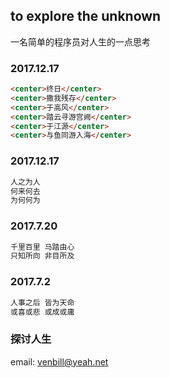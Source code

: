 ## to explore the unknown

一名简单的程序员对人生的一点思考




### 2017.12.17

```markdown
<center>终日</center>
<center>撒我残存</center>
<center>于高风</center>
<center>踏云寻游宫阙</center>
<center>于江源</center>
<center>与鱼同游入海</center>
```



### 2017.12.17

```markdown
人之为人
何来何去
为何何为
```


### 2017.7.20

```markdown
千里百里 马踏由心
只知所向 非目所及
```


### 2017.7.2

```markdown
人事之后 皆为天命
或喜或悲 或成或庸
```
### 探讨人生
email:  venbill@yeah.net
